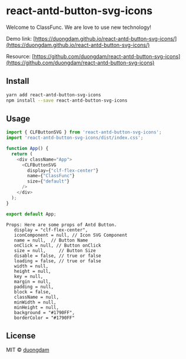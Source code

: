# react-antd-button-svg-icons

Welcome to ClassFunc. We are love to use new technology!

Demo
link: [https://duongdam.github.io/react-antd-button-svg-icons/](https://duongdam.github.io/react-antd-button-svg-icons/)

Resource: [https://github.com/duongdam/react-antd-button-svg-icons](https://github.com/duongdam/react-antd-button-svg-icons)
## Install

```bash
yarn add react-antd-button-svg-icons
npm install --save react-antd-button-svg-icons
```

## Usage

```js
import { CLFButtonSVG } from 'react-antd-button-svg-icons';
import 'react-antd-button-svg-icons/dist/index.css';

function App() {
  return (
    <div className="App">
      <CLFButtonSVG
        display={"clf-flex-center"}
        name={"ClassFunc"}
        size={"default"}
      />
    </div>
  );
}

export default App;
```

```text
Props: Here are some props of Antd Button.
   display = "clf-flex-center",
   iconComponent = null, // Icon SVG Component
   name = null,  // Button Name
   onClick = null, // Button onClick
   size = null,     // Button Size
   disable = false, // true or false
   loading = false, // true or false
   width = null,
   height = null,
   key = null,
   margin = null,
   padding = null,
   block = false,
   className = null,
   minWidth = null,
   minHeight = null,
   background = "#1790FF",
   borderColor = "#1790FF"
```

## License

MIT © [duongdam](https://github.com/duongdam)
